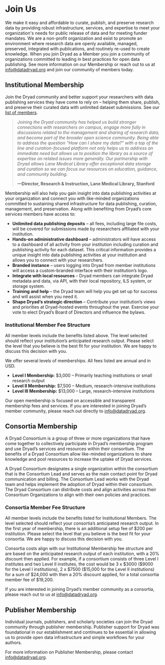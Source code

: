 <h1>Join Us</h1>

<p>We make it easy and affordable to curate, publish, and preserve research data
by providing robust infrastructure, services, and expertise to meet your
organization's needs for public release of data and for meeting funder mandates. We
are a non-profit organization and exist to promote an environment where research
data are openly available, managed, preserved, integrated with publications, and
routinely re-used to create knowledge. When you join Dryad as a Member you join
a community of organizations committed to leading in best practices for
open data publishing. See more information on our Membership or reach out
to us at <a href="mailto:info@datadryad.org">info@datadryad.org</a>
and join our community of members today.
</p>

<h2 id="institutional">Institutional Membership</h2>

<p>Join the Dryad community and better support your researchers with data
publishing services they have come to rely on – helping them share, publish, and
preserve their curated data with unlimited dataset submissions. See our
<a href="/stash/our_membership">list of members</a>.

<blockquote class="c-text_styles">
<em>Joining the Dryad community has helped us build stronger connections with
researchers on campus, engage more fully in discussions related to the
management and sharing of research data, and become part of the broader open
science community. Being able to address the question “How can I share my data?”
with a top of the line and curation-focused platform not only helps us to
address an immediate need but allows us to position the library as a source of
expertise on related issues more generally. Our partnership with Dryad allows
Lane Medical Library offer exceptional data storage and curation so we can focus
our resources on education, guidance, and community building.</em>

<strong>&mdash;Director, Research & Instruction, Lane Medical Library,
Stanford</strong>
</blockquote>

<p>
Membership will also help you gain insight into data publishing activities at your organization
and connect you with like-minded organizations committed to sustaining shared infrastructure
for data publishing, curation, management, and preservation. Along with benefiting from Dryad’s
core services members have access to:
</p>
<ul class="c-text_styles">
<li><strong>Unlimited data publishing deposits</strong> – all fees, including large file costs, will be covered for submissions made by researchers affiliated with your institution.</li>
<li><strong>Hands-on administrative dashboard</strong> – administrators will have access to a dashboard of all activity from your institution including curation and publishing activity for each dataset. This critical information provides a unique insight into data publishing activities at your institution and allows you to connect with your researchers.</li>
<li><strong>Branded instance</strong> – users logging into Dryad from member institutions will access a custom-branded interface with their institution’s logo.</li>
<li><strong>Integrate with local resources</strong>  – Dryad members can integrate Dryad metadata and data, via API, with their local repository, ILS system, or storage system.</li>
<li><strong>Training and help</strong> – the Dryad team will help you get set up for success and will assist when you need it.</li>
<li><strong>Shape Dryad’s strategic direction</strong> – Contribute your institution’s views and priorities at Dryad-hosted events throughout the year. Exercise your vote to elect Dryad’s Board of Directors and influence the bylaws.</li>
</ul>

<h3 id="institutional-fee">Institutional Member Fee Structure</h3>
<p>
All member levels include the benefits listed above. The level selected should reflect your institution’s anticipated research output. Please select the level that you believe is the best fit for your institution. We are happy to discuss this decision with you.
</p>

<p>
We offer several levels of memberships. All fees listed are annual and in USD.
<ul class="c-text_styles">
<li><strong>Level I Membership:</strong> 	$3,000  –  Primarily teaching institutions or small research output</li>
<li><strong>Level II Membership:</strong> 	$7,500 – Medium, research-intensive institutions</li>
<li><strong>Level III Membership:</strong> $13,000  – Large, research-intensive institutions</li>
</ul>
</p>
<p>
Our open membership is focused on accessible and transparent membership fees and services. If you are interested in joining Dryad’s member community, please reach out directly to <a href="mailto:info@datadryad.org">info@datadryad.org</a>.
</p>

<h2 id="consortia">Consortia Membership</h2>

<p>
A Dryad Consortium is a group of three or more organizations that have come together to collectively participate in Dryad’s membership program and use Dryad’s services and resources within their consortium. The benefits of a Dryad Consortium allow like-minded organizations to share knowledge and pool resources to increase the uptake of Dryad services.
</p>
<p>
A Dryad Consortium designates a single organization within the consortium that is the Consortium Lead and serves as the main contact point for Dryad communication and billing. The Consortium Lead works with the Dryad team and helps implement the adoption of Dryad within their consortium. The Dryad Consortium can distribute costs and align activities across their Consortium Organizations to align with their own policies and practices.
</p>

<h3 id="consortia-fee">Consortia Member Fee Structure</h3>
<p>
All member levels include the benefits listed for Institutional Members. The level selected should reflect your consortia’s anticipated research output. In the first year of membership, there is an additional setup fee of $200 per institution. Please select the level that you believe is the best fit for your consortia.  We are happy to discuss this decision with you.
</p>
<p>
Consortia costs align with our Institutional Membership fee structure and are based on the anticipated research output of each institution, with a 20% discount then applied.
For example, if a consortium consists of three Level I institutes and two Level II institutes, the cost would be 3 x $3000 ($9000 for the Level I institutions), 2 x $7500 ($15,000 for the Level II institutions) for a sum of $24,000 with then a 20% discount applied, for a total consortia member fee of $19,200.
</p>
<p>
If you are interested in joining Dryad’s member community as a consortia, please reach out to us at <a href="mailto:info@datadryad.org">info@datadryad.org</a>.
</p>

<h2 id="publisher">Publisher Membership</h2>
<p>
Individual journals, publishers, and scholarly societies can join the Dryad community through publisher membership. Publisher support for Dryad was foundational in our establishment and continues to be essential in allowing us to provide open data infrastructure and simple workflows for your authors.
</p>
<p>
For more information on Publisher Membership, please contact <a href="mailto:info@datadryad.org">info@datadryad.org</a>.
</p>
